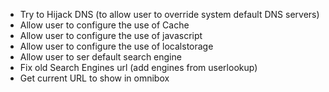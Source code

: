 - Try to Hijack DNS (to allow user to override system default DNS servers)
- Allow user to configure the use of Cache
- Allow user to configure the use of javascript
- Allow user to configure the use of localstorage
- Allow user to ser default search engine
- Fix old Search Engines url (add engines from userlookup)
- Get current URL to show in omnibox

